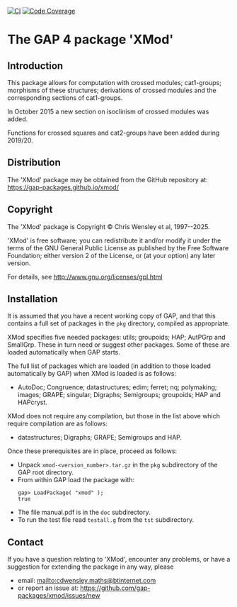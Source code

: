 [![CI](https://github.com/gap-packages/xmod/actions/workflows/CI.yml/badge.svg)](https://github.com/gap-packages/xmod/actions/workflows/CI.yml)
[![Code Coverage](https://codecov.io/github/gap-packages/xmod/coverage.svg?branch=master&token=)](https://codecov.io/gh/gap-packages/xmod)

# The GAP 4 package 'XMod' 

## Introduction 

This package allows for computation with crossed modules; cat1-groups; morphisms of these structures; derivations of crossed modules and the corresponding sections of cat1-groups.

In October 2015 a new section on isoclinism of crossed modules was added. 

Functions for crossed squares and cat2-groups have been added during 2019/20.

## Distribution

The 'XMod' package may be obtained from the GitHub repository at:
     <https://gap-packages.github.io/xmod/> 

## Copyright

The 'XMod' package is Copyright © Chris Wensley et al, 1997--2025. 

'XMod' is free software; you can redistribute it and/or modify
it under the terms of the GNU General Public License as published by
the Free Software Foundation; either version 2 of the License, or
(at your option) any later version. 

For details, see <http://www.gnu.org/licenses/gpl.html> 

## Installation

It is assumed that you have a recent working copy of GAP, and that this contains a full set of packages in the `pkg` directory, compiled as appropriate. 

XMod specifies five needed packages: utils; groupoids; HAP; AutPGrp and SmallGrp.  These in turn need or suggest other packages.  Some of these are loaded automatically when GAP starts. 

The full list of packages which are loaded (in addition to those loaded automatically by GAP) when XMod is loaded is as follows: 
 * AutoDoc; Congruence; datastructures; edim; ferret; nq; polymaking; images; GRAPE; singular; Digraphs; Semigroups; groupoids; HAP and HAPcryst.

XMod does not require any compilation, but those in the list above which require compilation are as follows: 
 * datastructures; Digraphs; GRAPE; Semigroups and HAP. 

Once these prerequisites are in place, proceed as follows: 

 * Unpack `xmod-<version_number>.tar.gz` in the `pkg` subdirectory of the GAP root directory.
 * From within GAP load the package with:
    ```
    gap> LoadPackage( "xmod" );
    true
    ```
 * The file manual.pdf is in the `doc` subdirectory.
 * To run the test file read `testall.g` from the `tst` subdirectory. 

## Contact

If you have a question relating to 'XMod', encounter any problems, or have a suggestion for extending the package in any way, please 
 * email: <mailto:cdwensley.maths@btinternet.com> 
 * or report an issue at: <https://github.com/gap-packages/xmod/issues/new> 
